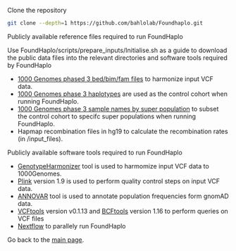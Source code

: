 
Clone the repository
```bash
git clone --depth=1 https://github.com/bahlolab/Foundhaplo.git
```
Publicly available reference files required to run FoundHaplo

Use FoundHaplo/scripts/prepare_inputs/Initialise.sh as a guide to download the public data files into the relevant directories and software tools required by FoundHaplo

* [1000 Genomes phased 3 bed/bim/fam files](https://figshare.com/articles/dataset/1000_genomes_phase_3_files_with_SNPs_in_common_with_HapMap3/9208979?file=17838962) to harmonize input VCF data. 
* [1000 Genomes phase 3 haplotypes](http://hgdownload.cse.ucsc.edu/gbdb/hg19/1000Genomes/phase3/) are used as the control cohort when running FoundHaplo.
* [1000 Genomes phase 3 sample names by super population](https://www.internationalgenome.org/data-portal/data-collection/phase-3) to subset the control cohort to specifc super populations when running FoundHaplo.
* Hapmap recombination files in hg19 to calculate the recombination rates (in /input_files).

Publicly available software tools required to run FoundHaplo

* [GenotypeHarmonizer](https://github.com/molgenis/systemsgenetics/wiki/Genotype-Harmonizer-Download) tool is used to harmomize input VCF data to 1000Genomes.
* [Plink](https://zzz.bwh.harvard.edu/plink/plink2.shtml) version 1.9 is used to perform quality control steps on input VCF data. 
* [ANNOVAR](https://annovar.openbioinformatics.org/en/latest/user-guide/download/) tool is used to annotate population frequencies form gnomAD data.
* [VCFtools](https://vcftools.github.io/downloads.html) version v0.1.13 and [BCFtools](http://www.htslib.org/download/) version 1.16 to perform queries on VCF files 
* [Nextflow](https://www.nextflow.io/) to parallely run FoundHaplo

Go back to the [main page](https://github.com/bahlolab/FoundHaplo).

